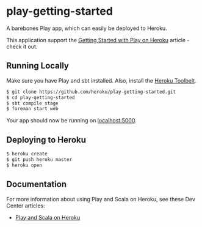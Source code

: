 # play-getting-started

A barebones Play app, which can easily be deployed to Heroku.  

This application support the [Getting Started with Play on Heroku](https://devcenter.heroku.com/articles/getting-started-with-play-on-heroku) article - check it out.

## Running Locally

Make sure you have Play and sbt installed.  Also, install the [Heroku Toolbelt](https://toolbelt.heroku.com/).

```sh
$ git clone https://github.com/heroku/play-getting-started.git
$ cd play-getting-started
$ sbt compile stage
$ foreman start web
```

Your app should now be running on [localhost:5000](http://localhost:5000/).

## Deploying to Heroku

```sh
$ heroku create
$ git push heroku master
$ heroku open
```

## Documentation

For more information about using Play and Scala on Heroku, see these Dev Center articles:

- [Play and Scala on Heroku](https://devcenter.heroku.com/categories/language-support#scala-and-play)

